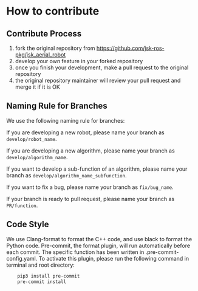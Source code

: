 # How to contribute

## Contribute Process

1. fork the original repository from https://github.com/jsk-ros-pkg/jsk_aerial_robot
2. develop your own feature in your forked repository
3. once you finish your development, make a pull request to the original repository
4. the original repository maintainer will review your pull request and merge it if it is OK

## Naming Rule for Branches

We use the following naming rule for branches:

If you are developing a new robot, please name your branch as `develop/robot_name`.

If you are developing a new algorithm,
please name your branch as `develop/algorithm_name`.

If you want to develop a sub-function of an algorithm, please name your branch as `develop/algorithm_name_subfunction`.

If you want to fix a bug, please name your branch as `fix/bug_name`.

If your branch is ready to pull request, please name your branch as `PR/function`.

## Code Style

We use Clang-format to format the C++ code, and use black to format the Python code.
Pre-commit, the format plugin, will run automatically before each commit. The specific function has been written in
.pre-commit-config.yaml. To activate this plugin, please run the following command in terminal and root directory:

```bash
    pip3 install pre-commit
    pre-commit install
```
